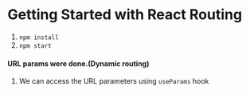 # Getting Started with React Routing

1. `npm install`
2. `npm start`

#### URL params were done.(Dynamic routing)

1. We can access the URL parameters using `useParams` hook
